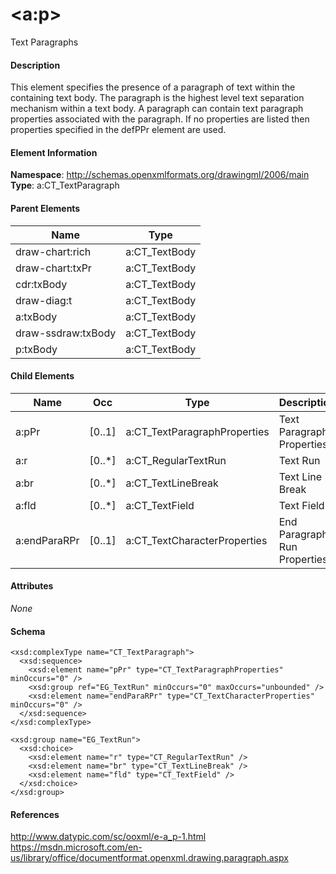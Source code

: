# &lt;a:p&gt;

Text Paragraphs

#### Description

This element specifies the presence of a paragraph of text within the containing text body. The paragraph is the highest level text separation mechanism within a text body. A paragraph can contain text paragraph properties associated with the paragraph. If no properties are listed then properties specified in the defPPr element are used.

#### Element Information

**Namespace**: http://schemas.openxmlformats.org/drawingml/2006/main
**Type**: a:CT_TextParagraph

#### Parent Elements

Name   | Type
------ | -------------
draw-chart:rich    | a:CT_TextBody
draw-chart:txPr    | a:CT_TextBody
cdr:txBody         | a:CT_TextBody
draw-diag:t        | a:CT_TextBody
a:txBody           | a:CT_TextBody
draw-ssdraw:txBody | a:CT_TextBody
p:txBody           | a:CT_TextBody

#### Child Elements

Name         | Occ    | Type                         | Description
------------ | ------ | ---------------------------- | ----------------------------
a:pPr        | [0..1] | a:CT_TextParagraphProperties | Text Paragraph Properties
a:r          | [0..*] | a:CT_RegularTextRun          | Text Run
a:br         | [0..*] | a:CT_TextLineBreak           | Text Line Break
a:fld        | [0..*] | a:CT_TextField               | Text Field
a:endParaRPr | [0..1] | a:CT_TextCharacterProperties | End Paragraph Run Properties

#### Attributes

*None*

#### Schema

```
<xsd:complexType name="CT_TextParagraph">
  <xsd:sequence>
    <xsd:element name="pPr" type="CT_TextParagraphProperties" minOccurs="0" />
    <xsd:group ref="EG_TextRun" minOccurs="0" maxOccurs="unbounded" />
    <xsd:element name="endParaRPr" type="CT_TextCharacterProperties" minOccurs="0" />
  </xsd:sequence>
</xsd:complexType>

<xsd:group name="EG_TextRun">
  <xsd:choice>
    <xsd:element name="r" type="CT_RegularTextRun" />
    <xsd:element name="br" type="CT_TextLineBreak" />
    <xsd:element name="fld" type="CT_TextField" />
  </xsd:choice>
</xsd:group>
```

#### References

http://www.datypic.com/sc/ooxml/e-a_p-1.html
https://msdn.microsoft.com/en-us/library/office/documentformat.openxml.drawing.paragraph.aspx
